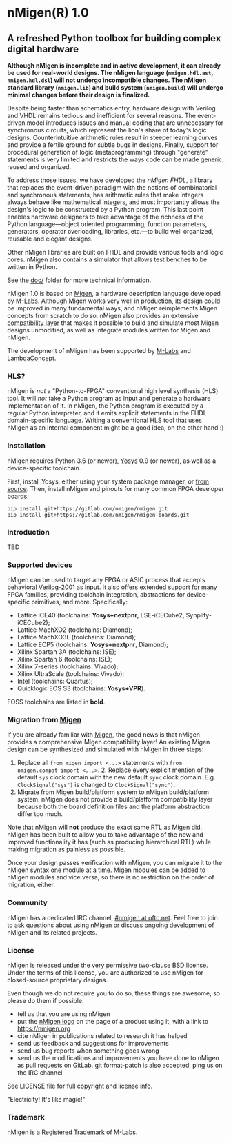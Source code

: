 # nMigen(R) 1.0

## A refreshed Python toolbox for building complex digital hardware

**Although nMigen is incomplete and in active development, it can already
be used for real-world designs. The nMigen language (`nmigen.hdl.ast`,
`nmigen.hdl.dsl`) will not undergo incompatible changes. The nMigen
standard library (`nmigen.lib`) and build system (`nmigen.build`) will
undergo minimal changes before their design is finalized.**

Despite being faster than schematics entry, hardware design with Verilog
and VHDL remains tedious and inefficient for several reasons. The
event-driven model introduces issues and manual coding that are
unnecessary for synchronous circuits, which represent the lion's share
of today's logic designs. Counterintuitive arithmetic rules result
in steeper learning curves and provide a fertile ground for subtle
bugs in designs. Finally, support for procedural generation of logic
(metaprogramming) through "generate" statements is very limited and
restricts the ways code can be made generic, reused and organized.

To address those issues, we have developed the *nMigen FHDL*, a library
that replaces the event-driven paradigm with the notions of combinatorial
and synchronous statements, has arithmetic rules that make integers
always behave like mathematical integers, and most importantly allows
the design's logic to be constructed by a Python program. This last point
enables hardware designers to take advantage of the richness of the Python
language—object oriented programming, function parameters, generators,
operator overloading, libraries, etc.—to build well organized, reusable
and elegant designs.

Other nMigen libraries are built on FHDL and provide various tools and
logic cores. nMigen also contains a simulator that allows test benches
to be written in Python.

See the [doc/](doc/) folder for more technical information.

nMigen 1.0 is based on [Migen][], a hardware description language
developed by [M-Labs][]. Although Migen works very well in production, its
design could be improved in many fundamental ways, and nMigen reimplements
Migen concepts from scratch to do so. nMigen also provides an extensive
[compatibility layer](#migration-from-migen) that makes it possible to
build and simulate most Migen designs unmodified, as well as integrate
modules written for Migen and nMigen.

The development of nMigen has been supported by [M-Labs][] and
[LambdaConcept][].

[migen]: https://m-labs.hk/migen
[yosys]: http://www.clifford.at/yosys/
[m-labs]: https://m-labs.hk
[lambdaconcept]: http://lambdaconcept.com/

### HLS?

nMigen is *not* a "Python-to-FPGA" conventional high level synthesis
(HLS) tool. It will *not* take a Python program as input and generate a
hardware implementation of it. In nMigen, the Python program is executed
by a regular Python interpreter, and it emits explicit statements in the
FHDL domain-specific language.  Writing a conventional HLS tool that uses
nMigen as an internal component might be a good idea, on the other hand :)

### Installation

nMigen requires Python 3.6 (or newer), [Yosys][] 0.9 (or newer), as well
as a device-specific toolchain.

First, install Yosys, either using your system package manager, or [from
source][yosyssrc]. Then, install nMigen and pinouts for many common FPGA
developer boards:

    pip install git+https://gitlab.com/nmigen/nmigen.git
    pip install git+https://gitlab.com/nmigen/nmigen-boards.git

[yosyssrc]: https://github.com/yosysHQ/yosys/#setup

### Introduction

TBD

### Supported devices

nMigen can be used to target any FPGA or ASIC process that accepts
behavioral Verilog-2001 as input. It also offers extended support for
many FPGA families, providing toolchain integration, abstractions for
device-specific primitives, and more. Specifically:

  * Lattice iCE40 (toolchains: **Yosys+nextpnr**, LSE-iCECube2, Synplify-iCECube2);
  * Lattice MachXO2 (toolchains: Diamond);
  * Lattice MachXO3L (toolchains: Diamond);
  * Lattice ECP5 (toolchains: **Yosys+nextpnr**, Diamond);
  * Xilinx Spartan 3A (toolchains: ISE);
  * Xilinx Spartan 6 (toolchains: ISE);
  * Xilinx 7-series (toolchains: Vivado);
  * Xilinx UltraScale (toolchains: Vivado);
  * Intel (toolchains: Quartus);
  * Quicklogic EOS S3 (toolchains: **Yosys+VPR**).

FOSS toolchains are listed in **bold**.

### Migration from [Migen][]

If you are already familiar with [Migen][], the good news is that nMigen
provides a comprehensive Migen compatibility layer! An existing Migen
design can be synthesized and simulated with nMigen in three steps:

  1. Replace all `from migen import <...>` statements with `from
  nmigen.compat import <...>`.  2. Replace every explicit mention
  of the default `sys` clock domain with the new default `sync` clock
  domain. E.g. `ClockSignal("sys")` is changed to `ClockSignal("sync")`.
  3. Migrate from Migen build/platform system to nMigen build/platform
  system. nMigen does not provide a build/platform compatibility layer
  because both the board definition files and the platform abstraction
  differ too much.

Note that nMigen will **not** produce the exact same RTL as Migen
did. nMigen has been built to allow you to take advantage of the new
and improved functionality it has (such as producing hierarchical RTL)
while making migration as painless as possible.

Once your design passes verification with nMigen, you can migrate it to
the nMigen syntax one module at a time. Migen modules can be added to
nMigen modules and vice versa, so there is no restriction on the order
of migration, either.

### Community

nMigen has a dedicated IRC channel, [#nmigen at
oftc.net](https://webchat.oftc.net/?channels=nmigen). Feel free to join
to ask questions about using nMigen or discuss ongoing development of
nMigen and its related projects.

### License

nMigen is released under the very permissive two-clause BSD license. Under
the terms of this license, you are authorized to use nMigen for
closed-source proprietary designs.

Even though we do not require you to do so, these things are awesome,
so please do them if possible:
  * tell us that you are using nMigen
  * put the [nMigen logo](doc/nmigen_logo.svg) on the page of a product
    using it, with a link to https://nmigen.org
  * cite nMigen in publications related to research it has helped
  * send us feedback and suggestions for improvements
  * send us bug reports when something goes wrong
  * send us the modifications and improvements you have done to nMigen
    as pull requests on GitLab. git format-patch is also accepted: ping
    us on the IRC channel

See LICENSE file for full copyright and license info.

  "Electricity! It's like magic!"

### Trademark

nMigen is a [Registered Trademark](https://uspto.report/TM/88980893) of
M-Labs.
